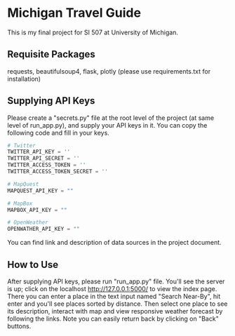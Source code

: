 # Michigan Travel Guide
This is my final project for SI 507 at University of Michigan.

## Requisite Packages
requests, beautifulsoup4, flask, plotly (please use requirements.txt for installation)

## Supplying API Keys
Please create a "secrets.py" file at the root level of the project (at same level of run_app.py), and supply your API keys in it. You can copy the following code and fill in your keys.
```python
# Twitter
TWITTER_API_KEY = ''
TWITTER_API_SECRET = ''
TWITTER_ACCESS_TOKEN = ''
TWITTER_ACCESS_TOKEN_SECRET = ''

# MapQuest
MAPQUEST_API_KEY = ""

# MapBox
MAPBOX_API_KEY = ""

# OpenWeather
OPENWATHER_API_KEY = ""
```
You can find link and description of data sources in the project document.

## How to Use
After supplying API keys, please run "run_app.py" file. You'll see the server is up; click on the localhost http://127.0.0.1:5000/ to view the index page. There you can enter a place in the text input named "Search Near-By", hit enter and you'll see places sorted by distance. Then select one place to see its description, interact with map and view responsive weather forecast by following the links. Note you can easily return back by clicking on "Back" buttons.
